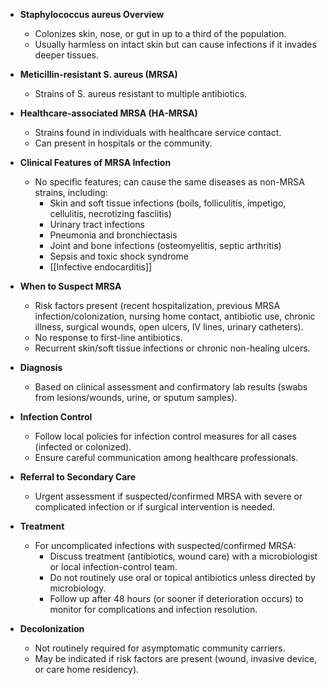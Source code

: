 - **Staphylococcus aureus Overview**  
  - Colonizes skin, nose, or gut in up to a third of the population.  
  - Usually harmless on intact skin but can cause infections if it invades deeper tissues.  

- **Meticillin-resistant S. aureus (MRSA)**  
  - Strains of S. aureus resistant to multiple antibiotics.  

- **Healthcare-associated MRSA (HA-MRSA)**  
  - Strains found in individuals with healthcare service contact.  
  - Can present in hospitals or the community.  

- **Clinical Features of MRSA Infection**  
  - No specific features; can cause the same diseases as non-MRSA strains, including:  
    - Skin and soft tissue infections (boils, folliculitis, impetigo, cellulitis, necrotizing fasciitis)  
    - Urinary tract infections  
    - Pneumonia and bronchiectasis  
    - Joint and bone infections (osteomyelitis, septic arthritis)  
    - Sepsis and toxic shock syndrome  
    - [[Infective endocarditis]]  

- **When to Suspect MRSA**  
  - Risk factors present (recent hospitalization, previous MRSA infection/colonization, nursing home contact, antibiotic use, chronic illness, surgical wounds, open ulcers, IV lines, urinary catheters).  
  - No response to first-line antibiotics.  
  - Recurrent skin/soft tissue infections or chronic non-healing ulcers.  

- **Diagnosis**  
  - Based on clinical assessment and confirmatory lab results (swabs from lesions/wounds, urine, or sputum samples).  

- **Infection Control**  
  - Follow local policies for infection control measures for all cases (infected or colonized).  
  - Ensure careful communication among healthcare professionals.  

- **Referral to Secondary Care**  
  - Urgent assessment if suspected/confirmed MRSA with severe or complicated infection or if surgical intervention is needed.  

- **Treatment**  
  - For uncomplicated infections with suspected/confirmed MRSA:  
    - Discuss treatment (antibiotics, wound care) with a microbiologist or local infection-control team.  
    - Do not routinely use oral or topical antibiotics unless directed by microbiology.  
    - Follow up after 48 hours (or sooner if deterioration occurs) to monitor for complications and infection resolution.  

- **Decolonization**  
  - Not routinely required for asymptomatic community carriers.  
  - May be indicated if risk factors are present (wound, invasive device, or care home residency).